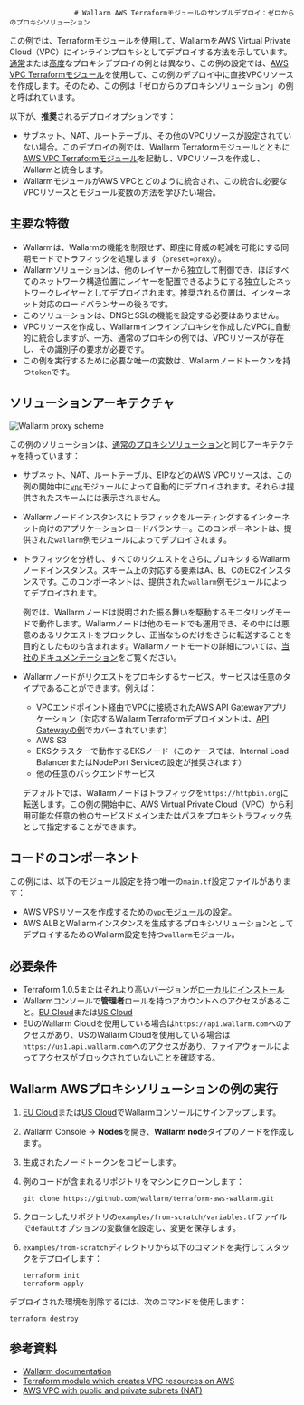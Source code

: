 					# Wallarm AWS Terraformモジュールのサンプルデプロイ：ゼロからのプロキシソリューション

この例では、Terraformモジュールを使用して、WallarmをAWS Virtual Private Cloud（VPC）にインラインプロキシとしてデプロイする方法を示しています。[通常](https://github.com/wallarm/terraform-aws-wallarm/tree/main/examples/proxy)または[高度](https://github.com/wallarm/terraform-aws-wallarm/tree/main/examples/advanced)なプロキシデプロイの例とは異なり、この例の設定では、[AWS VPC Terraformモジュール](https://registry.terraform.io/modules/terraform-aws-modules/vpc/aws/)を使用して、この例のデプロイ中に直接VPCリソースを作成します。そのため、この例は「ゼロからのプロキシソリューション」の例と呼ばれています。

以下が、**推奨**されるデプロイオプションです：

* サブネット、NAT、ルートテーブル、その他のVPCリソースが設定されていない場合。このデプロイの例では、Wallarm Terraformモジュールとともに[AWS VPC Terraformモジュール](https://registry.terraform.io/modules/terraform-aws-modules/vpc/aws/)を起動し、VPCリソースを作成し、Wallarmと統合します。
* WallarmモジュールがAWS VPCとどのように統合され、この統合に必要なVPCリソースとモジュール変数の方法を学びたい場合。

## 主要な特徴

* Wallarmは、Wallarmの機能を制限せず、即座に脅威の軽減を可能にする同期モードでトラフィックを処理します（`preset=proxy`）。
* Wallarmソリューションは、他のレイヤーから独立して制御でき、ほぼすべてのネットワーク構造位置にレイヤーを配置できるようにする独立したネットワークレイヤーとしてデプロイされます。推奨される位置は、インターネット対応のロードバランサーの後ろです。
* このソリューションは、DNSとSSLの機能を設定する必要はありません。
* VPCリソースを作成し、Wallarmインラインプロキシを作成したVPCに自動的に統合しますが、一方、通常のプロキシの例では、VPCリソースが存在し、その識別子の要求が必要です。
* この例を実行するために必要な唯一の変数は、Wallarmノードトークンを持つ`token`です。

## ソリューションアーキテクチャ

![Wallarm proxy scheme](https://github.com/wallarm/terraform-aws-wallarm/blob/main/images/wallarm-as-proxy.png?raw=true)

この例のソリューションは、[通常のプロキシソリューション](https://github.com/wallarm/terraform-aws-wallarm/tree/main/examples/proxy)と同じアーキテクチャを持っています：

* サブネット、NAT、ルートテーブル、EIPなどのAWS VPCリソースは、この例の開始中に[`vpc`](https://registry.terraform.io/modules/terraform-aws-modules/vpc/aws/)モジュールによって自動的にデプロイされます。それらは提供されたスキームには表示されません。
* Wallarmノードインスタンスにトラフィックをルーティングするインターネット向けのアプリケーションロードバランサー。このコンポーネントは、提供された`wallarm`例モジュールによってデプロイされます。
* トラフィックを分析し、すべてのリクエストをさらにプロキシするWallarmノードインスタンス。スキーム上の対応する要素はA、B、CのEC2インスタンスです。このコンポーネントは、提供された`wallarm`例モジュールによってデプロイされます。

    例では、Wallarmノードは説明された振る舞いを駆動するモニタリングモードで動作します。Wallarmノードは他のモードでも運用でき、その中には悪意のあるリクエストをブロックし、正当なものだけをさらに転送することを目的としたものも含まれます。Wallarmノードモードの詳細については、[当社のドキュメンテーション](https://docs.wallarm.com/admin-en/configure-wallarm-mode/)をご覧ください。
* Wallarmノードがリクエストをプロキシするサービス。サービスは任意のタイプであることができます。例えば：
  
    * VPCエンドポイント経由でVPCに接続されたAWS API Gatewayアプリケーション（対応するWallarm Terraformデプロイメントは、[API Gatewayの例](https://github.com/wallarm/terraform-aws-wallarm/tree/main/examples/apigateway)でカバーされています）
    * AWS S3
    * EKSクラスターで動作するEKSノード（このケースでは、Internal Load BalancerまたはNodePort Serviceの設定が推奨されます）
    * 他の任意のバックエンドサービス

    デフォルトでは、Wallarmノードはトラフィックを`https://httpbin.org`に転送します。この例の開始中に、AWS Virtual Private Cloud（VPC）から利用可能な任意の他のサービスドメインまたはパスをプロキシトラフィック先として指定することができます。

## コードのコンポーネント

この例には、以下のモジュール設定を持つ唯一の`main.tf`設定ファイルがあります：

* AWS VPSリソースを作成するための[`vpc`モジュール](https://registry.terraform.io/modules/terraform-aws-modules/vpc/aws/)の設定。
* AWS ALBとWallarmインスタンスを生成するプロキシソリューションとしてデプロイするためのWallarm設定を持つ`wallarm`モジュール。

## 必要条件

* Terraform 1.0.5またはそれより高いバージョンが[ローカルにインストール](https://learn.hashicorp.com/tutorials/terraform/install-cli)
* Wallarmコンソールで**管理者**ロールを持つアカウントへのアクセスがあること。[EU Cloud](https://my.wallarm.com/)または[US Cloud](https://us1.my.wallarm.com/)
* EUのWallarm Cloudを使用している場合は`https://api.wallarm.com`へのアクセスがあり、USのWallarm Cloudを使用している場合は`https://us1.api.wallarm.com`へのアクセスがあり、ファイアウォールによってアクセスがブロックされていないことを確認する。

## Wallarm AWSプロキシソリューションの例の実行

1. [EU Cloud](https://my.wallarm.com/nodes)または[US Cloud](https://us1.my.wallarm.com/nodes)でWallarmコンソールにサインアップします。
1. Wallarm Console → **Nodes**を開き、**Wallarm node**タイプのノードを作成します。
1. 生成されたノードトークンをコピーします。
1. 例のコードが含まれるリポジトリをマシンにクローンします：

    ```
    git clone https://github.com/wallarm/terraform-aws-wallarm.git
    ```
1. クローンしたリポジトリの`examples/from-scratch/variables.tf`ファイルで`default`オプションの変数値を設定し、変更を保存します。
1. `examples/from-scratch`ディレクトリから以下のコマンドを実行してスタックをデプロイします：

    ```
    terraform init
    terraform apply
    ```

デプロイされた環境を削除するには、次のコマンドを使用します：

```
terraform destroy
```

## 参考資料

* [Wallarm documentation](https://docs.wallarm.com)
* [Terraform module which creates VPC resources on AWS](https://registry.terraform.io/modules/terraform-aws-modules/vpc/aws/)
* [AWS VPC with public and private subnets (NAT)](https://docs.aws.amazon.com/vpc/latest/userguide/VPC_Scenario2.html)